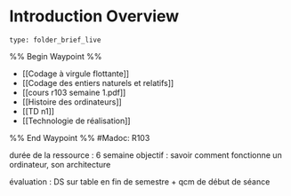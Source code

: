 # Introduction Overview
 
```ccard
type: folder_brief_live
```
 
%% Begin Waypoint %%
- [[Codage à virgule flottante]]
- [[Codage des entiers naturels et relatifs]]
- [[cours r103 semaine 1.pdf]]
- [[Histoire des ordinateurs]]
- [[TD n1]]
- [[Technologie de réalisation]]

%% End Waypoint %%
#Madoc: R103

durée de la ressource : 6 semaine
objectif : savoir comment fonctionne un ordinateur, son architecture

évaluation : DS sur table en fin de semestre + qcm de début de séance